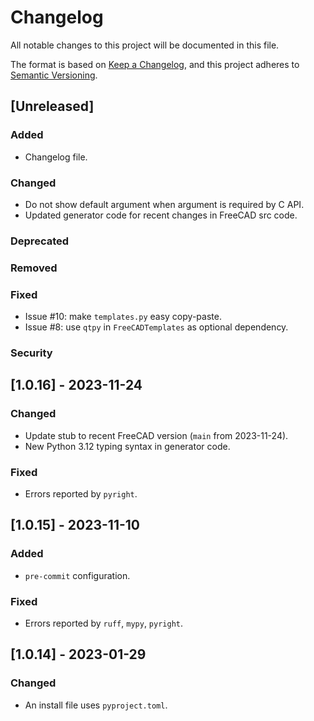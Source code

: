 # Changelog

All notable changes to this project will be documented in this file.

The format is based on [Keep a Changelog](https://keepachangelog.com/en/1.1.0/),
and this project adheres to [Semantic Versioning](https://semver.org/spec/v2.0.0.html).

## [Unreleased]

### Added

- Changelog file.

### Changed

- Do not show default argument when argument is required by C API.
- Updated generator code for recent changes in FreeCAD src code.

### Deprecated

### Removed

### Fixed

- Issue #10: make `templates.py` easy copy-paste.
- Issue #8: use `qtpy` in `FreeCADTemplates` as optional dependency.

### Security

## [1.0.16] - 2023-11-24

### Changed

- Update stub to recent FreeCAD version (`main` from 2023-11-24).
- New Python 3.12 typing syntax in generator code. 

### Fixed

- Errors reported by `pyright`.

## [1.0.15] - 2023-11-10

### Added

- `pre-commit` configuration.

### Fixed

- Errors reported by `ruff`, `mypy`, `pyright`.

## [1.0.14] - 2023-01-29

### Changed

- An install file uses `pyproject.toml`.
